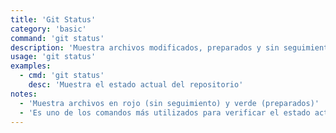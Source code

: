 ```yaml
---
title: 'Git Status'
category: 'basic'
command: 'git status'
description: 'Muestra archivos modificados, preparados y sin seguimiento'
usage: 'git status'
examples:
  - cmd: 'git status'
    desc: 'Muestra el estado actual del repositorio'
notes:
  - 'Muestra archivos en rojo (sin seguimiento) y verde (preparados)'
  - 'Es uno de los comandos más utilizados para verificar el estado actual'
---
```

